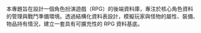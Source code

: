 本專題旨在設計一個角色扮演遊戲（RPG）的後端資料庫，專注於核心角色資料的管理與戰鬥準備環境。透過結構化資料表設計，模擬玩家與怪物的屬性、裝備、物品持有情況，建立一套具有可擴充性的 RPG 資料基底。
